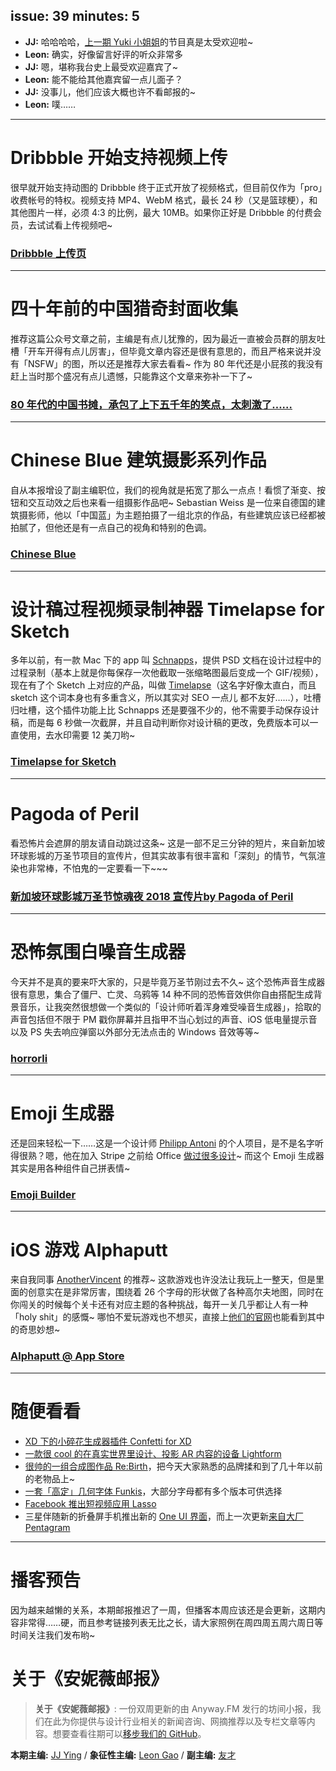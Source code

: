 issue: 39
minutes: 5
---

- **JJ:** 哈哈哈哈，[上一期 Yuki 小姐姐](https://anyway.fm/180-degree-yuki/)的节目真是太受欢迎啦~
- **Leon:** 确实，好像留言好评的听众非常多
- **JJ:** 嗯，堪称我台史上最受欢迎嘉宾了~
- **Leon:** 能不能给其他嘉宾留一点儿面子？
- **JJ:** 没事儿，他们应该大概也许不看邮报的~
- **Leon:** 噗……

---

# Dribbble 开始支持视频上传
很早就开始支持动图的 Dribbble 终于正式开放了视频格式，但目前仅作为「pro」收费帐号的特权。视频支持 MP4、WebM 格式，最长 24 秒（又是篮球梗），和其他图片一样，必须 4:3 的比例，最大 10MB。如果你正好是 Dribbble 的付费会员，去试试看上传视频吧~
### [Dribbble 上传页](https://dribbble.com/shots/new)

---

# 四十年前的中国猎奇封面收集
推荐这篇公众号文章之前，主编是有点儿犹豫的，因为最近一直被会员群的朋友吐槽「开车开得有点儿厉害」，但毕竟文章内容还是很有意思的，而且严格来说并没有「NSFW」的图，所以还是推荐大家去看看~ 作为 80 年代还是小屁孩的我没有赶上当时那个盛况有点儿遗憾，只能靠这个文章来弥补一下了~
### [80 年代的中国书摊，承包了上下五千年的笑点，太刺激了……](https://mp.weixin.qq.com/s/i9y6zIYmWUAMqvK-hnsPyw)

---

# Chinese Blue 建筑摄影系列作品
自从本报增设了副主编职位，我们的视角就是拓宽了那么一点点！看惯了渐变、按钮和交互动效之后也来看一组摄影作品吧~ Sebastian Weiss 是一位来自德国的建筑摄影师，他以「中国蓝」为主题拍摄了一组北京的作品，有些建筑应该已经都被拍腻了，但他还是有一点自己的视角和特别的色调。
### [Chinese Blue](https://www.le-blanc.com/chinese-blue/)

---

# 设计稿过程视频录制神器 Timelapse for Sketch
多年以前，有一款 Mac 下的 app 叫 [Schnapps](http://schnappsformac.com/)，提供 PSD 文档在设计过程中的过程录制（基本上就是你每保存一次他截取一张缩略图最后变成一个 GIF/视频），现在有了个 Sketch 上对应的产品，叫做 [Timelapse](https://timelapsesketch.com/)（这名字好像太直白，而且 sketch 这个词本身也有多重含义，所以其实对 SEO 一点儿 都不友好……），吐槽归吐槽，这个插件功能上比 Schnapps 还是要强不少的，他不需要手动保存设计稿，而是每 6 秒做一次截屏，并且自动判断你对设计稿的更改，免费版本可以一直使用，去水印需要 12 美刀哟~
### [Timelapse for Sketch](https://timelapsesketch.com/)

---

# Pagoda of Peril
看恐怖片会遮屏的朋友请自动跳过这条~ 这是一部不足三分钟的短片，来自新加坡环球影城的万圣节项目的宣传片，但其实故事有很丰富和「深刻」的情节，气氛渲染也非常棒，不怕鬼的一定要看一下~~~
### [新加坡环球影城万圣节惊魂夜 2018 宣传片by Pagoda of Peril](https://www.bilibili.com/video/av32694467/)

---

# 恐怖氛围白噪音生成器
今天并不是真的要来吓大家的，只是毕竟万圣节刚过去不久~ 这个恐怖声音生成器很有意思，集合了僵尸、亡灵、乌鸦等 14 种不同的恐怖音效供你自由搭配生成背景音乐，让我突然很想做一个类似的「设计师听着浑身难受噪音生成器」，拾取的声音包括但不限于 PM 戳你屏幕并且指甲不当心划过的声音、iOS 低电量提示音以及 PS 失去响应弹窗以外部分无法点击的 Windows 音效等等~
### [horrorli](http://horrorli.fps.hu/)

---

# Emoji 生成器
还是回来轻松一下……这是一个设计师 [Philipp Antoni](http://phlntn.com/) 的个人项目，是不是名字听得很熟？嗯，他在加入 Stripe 之前给 Office [做过很多设计](https://dribbble.com/phlntn)~ 而这个 Emoji 生成器其实是用各种组件自己拼表情~
### [Emoji Builder](http://phlntn.com/emojibuilder/)

---

# iOS 游戏 Alphaputt
来自我同事 [AnotherVincent](https://dribbble.com/AnotherVincent) 的推荐~ 这款游戏也许没法让我玩上一整天，但是里面的创意实在是非常厉害，围绕着 26 个字母的形状做了各种高尔夫地图，同时在你闯关的时候每个关卡还有对应主题的各种挑战，每开一关几乎都让人有一种「holy shit」的感慨~ 哪怕不爱玩游戏也不想买，直接上[他们的官网](https://sennepgames.com/)也能看到其中的奇思妙想~
### [Alphaputt @ App Store](https://itunes.apple.com/gb/app/alphaputt/id1192689055?mt=8)

---

# 随便看看
* [XD 下的小碎花生成器插件 Confetti for XD](http://www.xdconfetti.com/)
* [一款很 cool 的在真实世界里设计、投影 AR 内容的设备 Lightform](https://lightform.com/)
* [很帅的一组合成图作品 Re:Birth](https://www.tomlefrench.com/rebirth/)，把今天大家熟悉的品牌揉和到了几十年以前的老物品上~
* [一套「高定」几何字体 Funkis](https://yourfunkis.se/)，大部分字母都有多个版本可供选择
* [Facebook 推出短视频应用 Lasso](https://www.lassovideos.com/)
* 三星伴随新的折叠屏手机推出新的 [One UI 界面](https://www.samsung.com/global/galaxy/apps/one-ui/)，而上一次更新[来自大厂 Pentagram](https://www.pentagram.com/work/samsung-galaxy?rel=search&query=sumsung&sector=&discipline=&page=1)

---

# 播客预告
因为越来越懒的关系，本期邮报推迟了一周，但播客本周应该还是会更新，这期内容非常得……硬，而且参考链接列表无比之长，请大家照例在周四周五周六周日等时间关注我们发布哟~

# 关于《安妮薇邮报》

> **关于《安妮薇邮报》**: 一份双周更新的由 Anyway.FM 发行的坊间小报，我们在此为你提供与设计行业相关的新闻咨询、网摘推荐以及专栏文章等内容。想要查看往期可以[移步我们的 GitHub](https://github.com/Anyway-Design/Anyway.Post#%E5%BE%80%E6%9C%9F%E5%86%85%E5%AE%B9)。

**本期主编:** [JJ Ying](http://iconmoon.com/) / **象征性主编:** [Leon Gao](http://leongao.com/) / **副主编:** [友才](http://mangmor.com/)